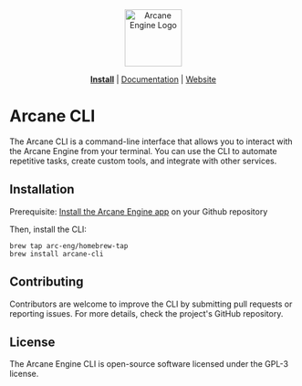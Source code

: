 <div align="center">
<img src="https://avatars.githubusercontent.com/ml/17635?s=140&v=" width="100" alt="Arcane Engine Logo">
</div>

<p align="center">
  <a href="https://github.com/apps/arcane-engine/installations/new"><b>Install</b></a> |
  <a href="https://docs.arcane.engineer">Documentation</a> |
  <a href="https://www.arcane.engineer">Website</a>
</p>

# Arcane CLI

The Arcane CLI is a command-line interface that allows you to interact with the Arcane Engine from your terminal. You can use the CLI to automate repetitive tasks, create custom tools, and integrate with other services.

## Installation

Prerequisite: [Install the Arcane Engine app](https://github.com/apps/arcane-engine/installations/new) on your Github repository

Then, install the CLI:
```
brew tap arc-eng/homebrew-tap
brew install arcane-cli
```

## Contributing
Contributors are welcome to improve the CLI by submitting pull requests or reporting issues. For more details, check the project's GitHub repository.

## License
The Arcane Engine CLI is open-source software licensed under the GPL-3 license.
